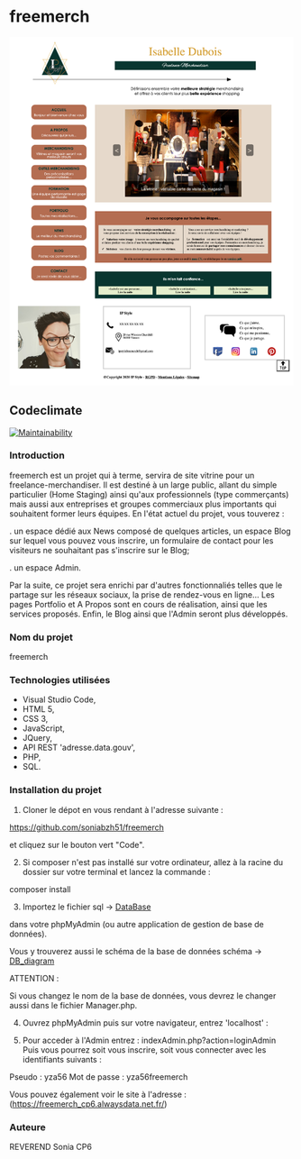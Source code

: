 # freemerch

![Screenshot website](./.github/image/screenshotFreemerch.png)

## Codeclimate

[![Maintainability](https://api.codeclimate.com/v1/badges/e2028f61a225ec867f94/maintainability)](https://codeclimate.com/github/soniabzh51/freemerch/maintainability)


### Introduction

freemerch est un projet qui à terme, servira de site vitrine pour un freelance-merchandiser.
Il est destiné à un large public, allant du simple particulier (Home Staging) ainsi qu'aux professionnels (type commerçants) mais aussi aux entreprises et groupes commerciaux plus importants qui souhaitent former leurs équipes.
En l'état actuel du projet, vous touverez :

 . un espace dédié aux News composé de quelques articles, un espace Blog sur lequel vous pouvez vous inscrire, un formulaire de contact pour les visiteurs ne souhaitant pas s'inscrire sur le Blog;

 . un espace Admin.

 Par la suite, ce projet sera enrichi par d'autres fonctionnaliés telles que le partage sur les réseaux sociaux, la prise de rendez-vous en ligne...
 Les pages Portfolio et A Propos sont en cours de réalisation, ainsi que les services proposés.
 Enfin, le Blog ainsi que l'Admin seront plus développés. 

 ### Nom du projet

 freemerch

 ### Technologies utilisées

 * Visual Studio Code,
 * HTML 5,
 * CSS 3,
 * JavaScript,
 * JQuery,
 * API REST 'adresse.data.gouv',
 * PHP,
 * SQL.

 ### Installation du projet

 1. Cloner le dépot en vous rendant à l'adresse suivante : 

  https://github.com/soniabzh51/freemerch 

  et cliquez sur le bouton vert "Code".

2. Si composer n'est pas installé sur votre ordinateur, allez à la racine du dossier sur votre terminal et lancez la commande :

composer install


3. Importez le fichier   sql -> [DataBase](app/public/sql/Freemerch.sql)    

dans votre phpMyAdmin (ou autre application de gestion de base de données).

Vous y trouverez aussi le schéma de la base de données   schéma -> [DB_diagram](app/public/sql/DB_diagram.png)  

ATTENTION :

Si vous changez le nom de la base de données, vous devrez le changer aussi dans le fichier Manager.php.

4. Ouvrez phpMyAdmin puis sur votre navigateur, entrez 'localhost' :

5. Pour acceder à l'Admin entrez : indexAdmin.php?action=loginAdmin
Puis vous pourrez soit vous inscrire,
soit vous connecter avec les identifiants suivants :

Pseudo : yza56
Mot de passe : yza56freemerch

Vous pouvez également voir le site à l'adresse : (https://freemerch_cp6.alwaysdata.net.fr/)           

### Auteure 

REVEREND Sonia CP6




 



